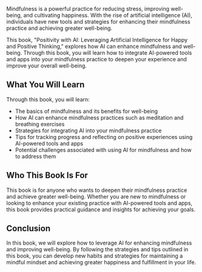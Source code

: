 
Mindfulness is a powerful practice for reducing stress, improving well-being, and cultivating happiness. With the rise of artificial intelligence (AI), individuals have new tools and strategies for enhancing their mindfulness practice and achieving greater well-being.

This book, "Positivity with AI: Leveraging Artificial Intelligence for Happy and Positive Thinking," explores how AI can enhance mindfulness and well-being. Through this book, you will learn how to integrate AI-powered tools and apps into your mindfulness practice to deepen your experience and improve your overall well-being.

What You Will Learn
-------------------

Through this book, you will learn:

* The basics of mindfulness and its benefits for well-being
* How AI can enhance mindfulness practices such as meditation and breathing exercises
* Strategies for integrating AI into your mindfulness practice
* Tips for tracking progress and reflecting on positive experiences using AI-powered tools and apps
* Potential challenges associated with using AI for mindfulness and how to address them

Who This Book Is For
--------------------

This book is for anyone who wants to deepen their mindfulness practice and achieve greater well-being. Whether you are new to mindfulness or looking to enhance your existing practice with AI-powered tools and apps, this book provides practical guidance and insights for achieving your goals.

Conclusion
----------

In this book, we will explore how to leverage AI for enhancing mindfulness and improving well-being. By following the strategies and tips outlined in this book, you can develop new habits and strategies for maintaining a mindful mindset and achieving greater happiness and fulfillment in your life.
